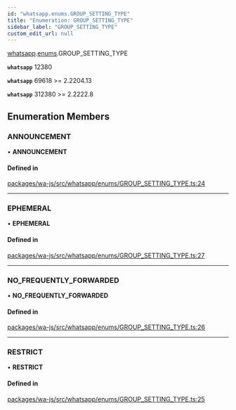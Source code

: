 ```yaml
---
id: "whatsapp.enums.GROUP_SETTING_TYPE"
title: "Enumeration: GROUP_SETTING_TYPE"
sidebar_label: "GROUP_SETTING_TYPE"
custom_edit_url: null
---
```


[whatsapp](../namespaces/whatsapp.md).[enums](../namespaces/whatsapp.enums.md).GROUP_SETTING_TYPE

**`whatsapp`** 12380

**`whatsapp`** 69618 >= 2.2204.13

**`whatsapp`** 312380 >= 2.2222.8

## Enumeration Members

### ANNOUNCEMENT

• **ANNOUNCEMENT**

#### Defined in

[packages/wa-js/src/whatsapp/enums/GROUP_SETTING_TYPE.ts:24](https://github.com/wppconnect-team/wa-js/blob/main/src/whatsapp/enums/GROUP_SETTING_TYPE.ts#L24)

___

### EPHEMERAL

• **EPHEMERAL**

#### Defined in

[packages/wa-js/src/whatsapp/enums/GROUP_SETTING_TYPE.ts:27](https://github.com/wppconnect-team/wa-js/blob/main/src/whatsapp/enums/GROUP_SETTING_TYPE.ts#L27)

___

### NO\_FREQUENTLY\_FORWARDED

• **NO\_FREQUENTLY\_FORWARDED**

#### Defined in

[packages/wa-js/src/whatsapp/enums/GROUP_SETTING_TYPE.ts:26](https://github.com/wppconnect-team/wa-js/blob/main/src/whatsapp/enums/GROUP_SETTING_TYPE.ts#L26)

___

### RESTRICT

• **RESTRICT**

#### Defined in

[packages/wa-js/src/whatsapp/enums/GROUP_SETTING_TYPE.ts:25](https://github.com/wppconnect-team/wa-js/blob/main/src/whatsapp/enums/GROUP_SETTING_TYPE.ts#L25)
